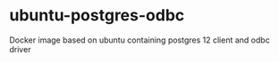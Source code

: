 # ubuntu-postgres-odbc


Docker image based on ubuntu containing postgres 12 client and odbc driver 
